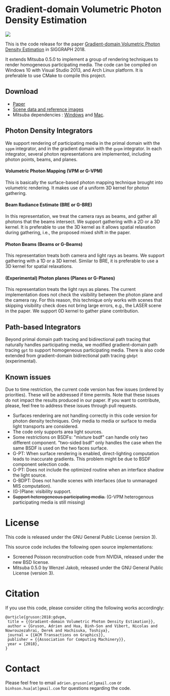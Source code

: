 # Gradient-domain Volumetric Photon Density Estimation

![](https://profs.etsmtl.ca/agruson/publication/GradientVolumetricPM.png)

This is the code release for the paper [Gradient-domain Volumetric Photon Density Estimation](https://data.adrien-gruson.com/research/2018_GVPM.pdf) in SIGGRAPH 2018. 

It extends Mitsuba 0.5.0 to implement a group of rendering techniques to render homogeneous participating media.
The code can be compiled on Windows 10 with Visual Studio 2013, and Arch Linux platform. It is preferable to use CMake to compile this project.

## Download

- [Paper](https://data.adrien-gruson.com/research/2018_GVPM.pdf)
- [Scene data and reference images](https://data.adrien-gruson.com/research/2018_GVPM/comparison/index.html)
- Mitsuba dependencies
: [Windows](https://www.mitsuba-renderer.org/repos/dependencies_windows) 
and [Mac](https://www.mitsuba-renderer.org/repos/dependencies_macos).
  
## Photon Density Integrators

We support rendering of participating media in the primal domain with the `sppm` integrator, and in the gradient domain with the `gvpm` integrator. In each integrator, several photon representations are implemented, including photon points, beams, and planes. 

#### Volumetric Photon Mapping (VPM or G-VPM)
This is basically the surface-based photon mapping technique brought into volumetric rendering. It makes use of a uniform 3D kernel for photon gathering.

#### Beam Radiance Estimate (BRE or G-BRE)
In this representation, we treat the camera rays as beams, and gather all photons that the beams intersect. 
We support gathering with a 2D or a 3D kernel. It is preferable to use the 3D kernel as it allows spatial relaxation during gathering, i.e., the proposed mixed shift in the paper.

#### Photon Beams (Beams or G-Beams)
This representation treats both camera and light rays as beams. We support gathering with a 1D or a 3D kernel. Similar to BRE, it is preferable to use a 3D kernel for spatial relaxations.

#### (Experimental) Photon planes (Planes or G-Planes)
This representation treats the light rays as planes. 
The current implementation does not check the visibility between the photon plane and the camera ray. For this reason, this technique only works with scenes that skipping visibility check does not bring large errors, e.g., the LASER scene in the paper. We support 0D kernel to gather plane contribution.

## Path-based Integrators

Beyond primal domain path tracing and bidirectional path tracing that naturally handles participating media, 
we modified gradient-domain path tracing `gpt` to support homogeneous participating media. 
There is also code extended from gradient-domain bidirectional path tracing `gbdpt` (experimental).

## Known issues

Due to time restriction, the current code version has few issues (ordered by priorities). These will be addressed if time permits. 
Note that these issues do not impact the results produced in our paper. If you want to contribute, please, feel free to address these issues through pull requests.

- Surfaces rendering are not handling correctly in this code version for photon density techniques. Only media to media or surface to media light transports are considered.
- The code only supports area light sources.
- Some restrictions on BSDFs: "mixture bsdf" can handle only two different component. "two-sided bsdf" only handles the case when the same BSDF is used on the two faces surface. 
- G-PT: When surface rendering is enabled, direct-lighting computation leads to inaccurate gradients. This problem might be due to BSDF component selection code.
- G-PT: Does not include the optimized routine when an interface shadow the light source.
- G-BDPT: Does not handle scenes with interfaces (due to unmanaged MIS computation).
- (G-)Plane: visibility support.
- ~~Support heterogeneous participating media.~~ (G-VPM heterogenous participating media is still missing)

License
=======
This code is released under the GNU General Public License (version 3).

This source code includes the following open source implementations:

- Screened Poisson reconstruction code from NVIDIA, released under the new BSD license.
- Mitsuba 0.5.0 by Wenzel Jakob, released under the GNU General Public License (version 3).

Citation
========

If you use this code, please consider citing the following works accordingly: 

```
@article{gruson:2018:gdvpm,
 title = {{Gradient-domain Volumetric Photon Density Estimation}},
 author = {Gruson, Adrien and Hua, Binh-Son and Vibert, Nicolas and Nowrouzezahrai, Derek and Hachisuka, Toshiya},
 journal = {{ACM Transactions on Graphics}},
 publisher = {{Association for Computing Machinery}},
 year = {2018},
}
```

Contact
=======

Please feel free to email `adrien.gruson[at]gmail.com` or `binhson.hua[at]gmail.com`  for questions regarding the code. 
